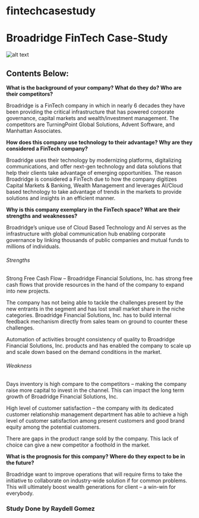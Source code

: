 # fintechcasestudy

# Broadridge FinTech Case-Study

![alt text](https://www.google.com/url?sa=i&url=https%3A%2F%2Fen.m.wikipedia.org%2Fwiki%2FFile%3ABroadridge_Financial_Solutions_Logo.svg&psig=AOvVaw2MEbdzV0gHv5eAu7t4jxAP&ust=1695102037254000&source=images&cd=vfe&ved=0CA8QjRxqFwoTCKjnpqq5s4EDFQAAAAAdAAAAABAI)

## Contents Below:

**What is the background of your company? What do they do? Who are their competitors?** 
 
Broadridge is a FinTech company in which in nearly 6 decades they have been providing the critical infrastructure that has powered corporate governance, capital markets and wealth/investment management.  The competitors are TurningPoint Global Solutions, Advent Software, and Manhattan Associates. 
 

**How does this company use technology to their advantage? Why are they considered a FinTech company?**
 
Broadridge uses their technology by modernizing platforms, digitalizing communications, and offer next-gen technology and data solutions that help their clients take advantage of emerging opportunities.  The reason Broadridge is considered a FinTech due to how the company digitizes Capital Markets & Banking, Wealth Management and leverages AI/Cloud based technology to take advantage of trends in the markets to provide solutions and insights in an efficient manner. 
 

**Why is this company exemplary in the FinTech space? What are their strengths and weaknesses?**
 
Broadridge’s unique use of Cloud Based Technology and AI serves as the infrastructure with global communication hub enabling corporate governance by linking thousands of public companies and mutual funds to millions of individuals. 
 

###### Strengths 


Strong Free Cash Flow – Broadridge Financial Solutions, Inc. has strong free cash flows that provide resources in the hand of the company to expand into new projects. 

 

The company has not being able to tackle the challenges present by the new entrants in the segment and has lost small market share in the niche categories. Broadridge Financial Solutions, Inc. has to build internal feedback mechanism directly from sales team on ground to counter these challenges. 

 

Automation of activities brought consistency of quality to Broadridge Financial Solutions, Inc. products and has enabled the company to scale up and scale down based on the demand conditions in the market. 

###### Weakness 

Days inventory is high compare to the competitors – making the company raise more capital to invest in the channel. This can impact the long term growth of Broadridge Financial Solutions, Inc. 

 
 

High level of customer satisfaction – the company with its dedicated customer relationship management department has able to achieve a high level of customer satisfaction among present customers and good brand equity among the potential customers. 

 

There are gaps in the product range sold by the company. This lack of choice can give a new competitor a foothold in the market.  
 
 

**What is the prognosis for this company? Where do they expect to be in the future?**
 
Broadridge want to improve operations that will require firms to take the initiative to collaborate on industry-wide solution if for common problems.  This will ultimately boost  wealth generations for client – a win-win for everybody. 

### Study Done by Raydell Gomez